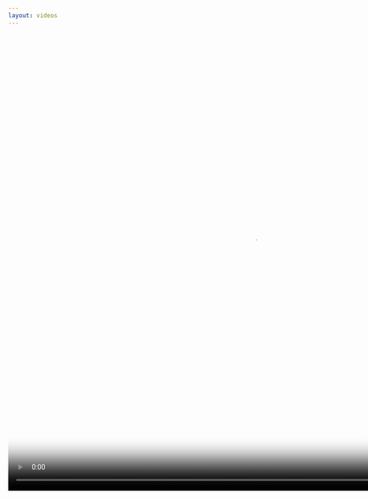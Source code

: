 ```yaml
---
layout: videos
---
```

<p align='center'>  
<video poster="./web_videos/Ours_More_poster.jpg" width="1000" height="929" controls preload> 
    <source src="./web_videos/Ours_More.mp4"></source> 
    <source src="./web_videos/Ours_More.webm"></source> 
</video>
</p>


